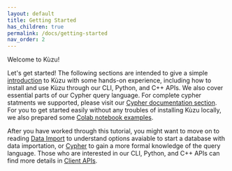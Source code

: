 ```yaml
---
layout: default
title: Getting Started
has_children: true
permalink: /docs/getting-started
nav_order: 2
---
```


Welcome to Kùzu!

Let's get started!
The following sections are intended to give a simple [introduction](./introduction-examples.md) to Kùzu with some hands-on experience, including how to install and use Kùzu through our CLI, Python, and C++ APIs.
We also cover essential parts of our Cypher query language.
For complete cypher statments we supported, please visit our [Cypher documentation section](../cypher/overview.md).
For you to get started easily without any troubles of installing Kùzu locally, we also prepared some [Colab notebook examples](./colab-notebooks.md).

After you have worked through this tutorial, you might want to move on to reading [Data Import](../data-import/data-import-overview.md) to understand options avaiable to start a database with data importation, or [Cypher](../cypher/overview.md) to gain a more formal knowledge of the query language.
Those who are interested in our CLI, Python, and C++ APIs can find more details in [Client APIs](../client-apis/overview.md).
